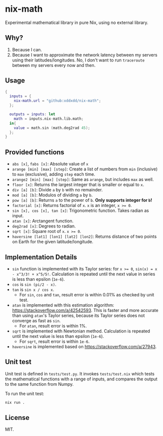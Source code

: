 # nix-math

Experimental mathematical library in pure Nix, using no external library.

## Why?

1. Because I can.
2. Because I want to approximate the network latency between my servers using their latitudes/longitudes. No, I don't want to run `traceroute` between my servers every now and then.

## Usage

```nix
{
  inputs = {
    nix-math.url = "github:xddxdd/nix-math";
  };

  outputs = inputs: let
    math = inputs.nix-math.lib.math;
  in{
    value = math.sin (math.deg2rad 45);
  };
}
```

## Provided functions

- `abs [x]`, `fabs [x]`: Absolute value of `x`
- `arange [min] [max] [step]`: Create a list of numbers from `min` (inclusive) to `max` (exclusive), adding `step` each time.
- `arange2 [min] [max] [step]`: Same as `arange`, but includes `max` as well.
- `floor [x]`: Returns the largest integer that is smaller or equal to `x`.
- `div [a] [b]`: Divide `a` by `b` with no remainder.
- `mod [a] [b]`: Modulos of dividing `a` by `b`.
- `pow [a] [b]`: Returns `a` to the power of `b`. **Only supports integer for `b`!**
- `factorial [x]`: Returns factorial of `x`. `x` is an integer, `x >= 0`.
- `sin [x], cos [x], tan [x]`: Trigonometric function. Takes radian as input.
- `atan [x]`: Arctangent function.
- `deg2rad [x]`: Degrees to radian.
- `sqrt [x]`: Square root of `x`. `x >= 0`.
- `haversine [lat1] [lon1] [lat2] [lon2]`: Returns distance of two points on Earth for the given latitude/longitude.

## Implementation Details

- `sin` function is implemented with its Taylor series: for `x >= 0`, `sin(x) = x - x^3/3! + x^5/5!`. Calculation is repeated until the next value in series is less than epsilon (`1e-6`).
- `cos` is `sin (pi/2 - x)`.
- `tan` is `sin x / cos x`.
  - For `sin`, `cos` and `tan`, result error is within 0.01% as checked by unit test.
- `atan` is implemented with this estimation algorithm: <https://stackoverflow.com/a/42542593>. This is faster and more accurate than using `atan`'s Taylor series, because its Taylor series does not converge as fast as `sin`.
  - For `atan`, result error is within 1%.
- `sqrt` is implemented with Newtonian method. Calculation is repeated until the next value is less than epsilon (`1e-6`).
  - For `sqrt`, result error is within `1e-6`.
- `haversine` is implemented based on <https://stackoverflow.com/a/27943>.

## Unit test

Unit test is defined in `tests/test.py`. It invokes `tests/test.nix` which tests the mathematical functions with a range of inputs, and compares the output to the same function from Numpy.

To run the unit test:

```bash
nix run .
```

## License

MIT.
